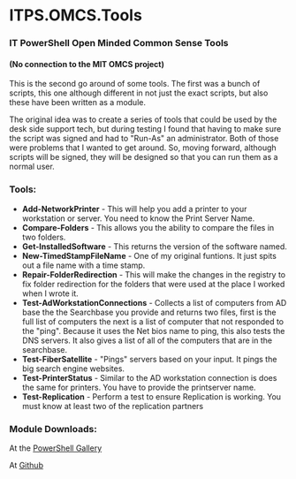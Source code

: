 # ITPS.OMCS.Tools 
### IT PowerShell Open Minded Common Sense Tools 
#### (No connection to the MIT OMCS project) 


This is the second go around of some tools.  The first was a bunch of scripts, this one although different in not just the exact scripts, but also these have been written as a module.   

The original idea was to create a series of tools that could be used by the desk side support tech, but during testing I found that having to make sure the script was signed and had to "Run-As" an administrator.  Both of those were problems that I wanted to get around.  So, moving forward, although scripts will be signed, they will be designed so that you can run them as a normal user.   

### Tools: 
* **Add-NetworkPrinter** - This will help you add a printer to your workstation or server.  You need to know the Print Server Name. 
* **Compare-Folders** - This allows you the ability to compare the files in two folders. 
* **Get-InstalledSoftware** - This returns the version of the software named. 
* **New-TimedStampFileName** - One of my original funtions.  It just spits out a file name with a time stamp. 
* **Repair-FolderRedirection** - This will make the changes in the registry to fix folder redirection for the folders that were used at the place I worked when I wrote it. 
* **Test-AdWorkstationConnections** - Collects a list of computers from AD base the the Searchbase you provide and returns two files, first is the full list of computers the next is a list of computer that not responded to the "ping".  Because it uses the Net bios name to ping, this also tests the DNS servers.  It also gives a list of all of the computers that are in the searchbase. 
* **Test-FiberSatellite** - "Pings" servers based on your input.  It pings the big search engine websites. 
* **Test-PrinterStatus** - Similar to the AD workstation connection is does the same for printers. You have to provide the printserver name.  
* **Test-Replication** - Perform a test to ensure Replication is working.  You must know at least two of the replication partners

### Module Downloads:  

At the [PowerShell Gallery](https://www.powershellgallery.com/packages/ITPS.OMCS.Tools/1.7)  

At [Github](https://github.com/KnarrStudio/ITPS.OMCS.Tools) 


